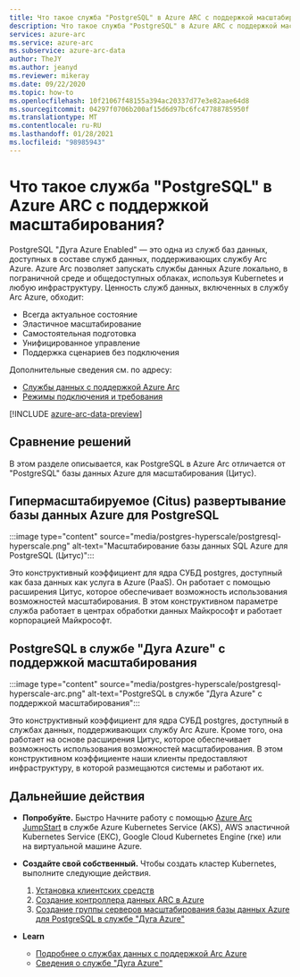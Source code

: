 ```yaml
---
title: Что такое служба "PostgreSQL" в Azure ARC с поддержкой масштабирования?
description: Что такое служба "PostgreSQL" в Azure ARC с поддержкой масштабирования?
services: azure-arc
ms.service: azure-arc
ms.subservice: azure-arc-data
author: TheJY
ms.author: jeanyd
ms.reviewer: mikeray
ms.date: 09/22/2020
ms.topic: how-to
ms.openlocfilehash: 10f21067f48155a394ac20337d77e3e82aae64d8
ms.sourcegitcommit: 04297f0706b200af15d6d97bc6fc47788785950f
ms.translationtype: MT
ms.contentlocale: ru-RU
ms.lasthandoff: 01/28/2021
ms.locfileid: "98985943"
---
```

# <a name="what-is-azure-arc-enabled-postgresql-hyperscale"></a>Что такое служба "PostgreSQL" в Azure ARC с поддержкой масштабирования?

PostgreSQL "Дуга Azure Enabled" — это одна из служб баз данных, доступных в составе служб данных, поддерживающих службу Arc Azure. Azure Arc позволяет запускать службы данных Azure локально, в пограничной среде и общедоступных облаках, используя Kubernetes и любую инфраструктуру. Ценность служб данных, включенных в службу Arc Azure, обходит:
- Всегда актуальное состояние
- Эластичное масштабирование
- Самостоятельная подготовка
- Унифицированное управление
- Поддержка сценариев без подключения

Дополнительные сведения см. по адресу:
- [Службы данных с поддержкой Azure Arc](overview.md)
- [Режимы подключения и требования](connectivity.md)

[!INCLUDE [azure-arc-data-preview](../../../includes/azure-arc-data-preview.md)]

## <a name="compare-solutions"></a>Сравнение решений

В этом разделе описывается, как PostgreSQL в Azure Arc отличается от "PostgreSQL" базы данных Azure для масштабирования (Цитус).

## <a name="azure-database-for-postgresql-hyperscale-citus"></a>Гипермасштабируемое (Citus) развертывание базы данных Azure для PostgreSQL

:::image type="content" source="media/postgres-hyperscale/postgresql-hyperscale.png" alt-text="Масштабирование базы данных SQL Azure для PostgreSQL (Цитус)":::

Это конструктивный коэффициент для ядра СУБД postgres, доступный как база данных как услуга в Azure (PaaS). Он работает с помощью расширения Цитус, которое обеспечивает возможность использования возможностей масштабирования. В этом конструктивном параметре служба работает в центрах обработки данных Майкрософт и работает корпорацией Майкрософт.

## <a name="azure-arc-enabled-postgresql-hyperscale"></a>PostgreSQL в службе "Дуга Azure" с поддержкой масштабирования

:::image type="content" source="media/postgres-hyperscale/postgresql-hyperscale-arc.png" alt-text="PostgreSQL в службе &quot;Дуга Azure&quot; с поддержкой масштабирования":::

Это конструктивный коэффициент для ядра СУБД postgres, доступный в службах данных, поддерживающих службу Arc Azure. Кроме того, она работает на основе расширения Цитус, которое обеспечивает возможность использования возможностей масштабирования. В этом конструктивном коэффициенте наши клиенты предоставляют инфраструктуру, в которой размещаются системы и работают их.

## <a name="next-steps"></a>Дальнейшие действия
- **Попробуйте.** Быстро Начните работу с помощью [Azure Arc JumpStart](https://github.com/microsoft/azure_arc#azure-arc-enabled-data-services) в службе Azure Kubernetes Service (AKS), AWS эластичной Kubernetes Service (ЕКС), Google Cloud Kubernetes Engine (гке) или на виртуальной машине Azure. 

- **Создайте свой собственный.** Чтобы создать кластер Kubernetes, выполните следующие действия. 
   1. [Установка клиентских средств](install-client-tools.md)
   2. [Создание контроллера данных ARC в Azure](create-data-controller.md)
   3. [Создание группы серверов масштабирования базы данных Azure для PostgreSQL в службе "Дуга Azure"](create-postgresql-hyperscale-server-group.md) 

- **Learn**
   - [Подробнее о службах данных с поддержкой Arc Azure](https://azure.microsoft.com/services/azure-arc/hybrid-data-services)
   - [Сведения о службе "Дуга Azure"](https://aka.ms/azurearc)
